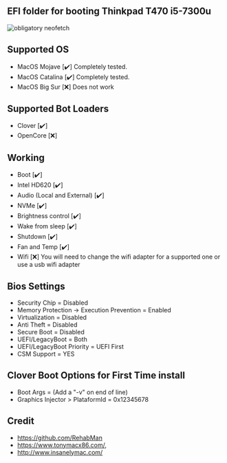 ## EFI folder for booting Thinkpad T470 i5-7300u
![obligatory neofetch](https://preview.redd.it/lfmpdx6czgb51.jpg?width=1920&format=pjpg&auto=webp&s=90092648c0f9f9cde211975729bb5d252834ba81)

## Supported OS
 - MacOS Mojave [✔️] Completely tested.
 - MacOS Catalina [✔️] Completely tested.
 - MacOS Big Sur [❌] Does not work

## Supported Bot Loaders
 - Clover [✔️] 
 - OpenCore [❌] 

## Working
 - Boot [✔️] 
 - Intel HD620 [✔️] 
 - Audio (Local and External) [✔️] 
 - NVMe [✔️] 
 - Brightness control [✔️] 
 - Wake from sleep [✔️] 
 - Shutdown [✔️] 
 - Fan and Temp [✔️] 
 - Wifi [❌] You will need to change the wifi adapter for a supported one or use a usb wifi adapter

## Bios Settings
 - Security Chip = Disabled
 - Memory Protection -> Execution Prevention = Enabled
 - Virtualization = Disabled
 - Anti Theft = Disabled
 - Secure Boot = Disabled
 - UEFI/LegacyBoot = Both
 - UEFI/LegacyBoot Priority = UEFI First
 - CSM Support = YES

## Clover Boot Options for First Time install
 - Boot Args = (Add a "-v" on end of line)
 - Graphics Injector > PlataformId = 0x12345678

## Credit
 - https://github.com/RehabMan
 - https://www.tonymacx86.com/,
 - http://www.insanelymac.com/
  
